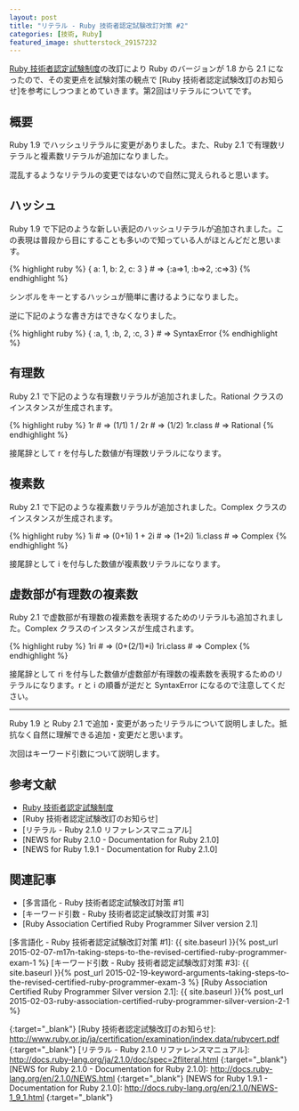```yaml
---
layout: post
title: "リテラル - Ruby 技術者認定試験改訂対策 #2"
categories: [技術, Ruby]
featured_image: shutterstock_29157232
---
```

[Ruby 技術者認定試験制度]の改訂により Ruby のバージョンが 1.8 から 2.1 になったので、その変更点を試験対策の観点で [Ruby 技術者認定試験改訂のお知らせ]を参考にしつつまとめていきます。第2回はリテラルについてです。

概要
----

Ruby 1.9 でハッシュリテラルに変更がありました。また、Ruby 2.1 で有理数リテラルと複素数リテラルが追加になりました。

混乱するようなリテラルの変更ではないので自然に覚えられると思います。

ハッシュ
--------

Ruby 1.9 で下記のような新しい表記のハッシュリテラルが追加されました。この表現は普段から目にすることも多いので知っている人がほとんどだと思います。

{% highlight ruby %}
{ a: 1, b: 2, c: 3 } # => {:a=>1, :b=>2, :c=>3}
{% endhighlight %}

シンボルをキーとするハッシュが簡単に書けるようになりました。

逆に下記のような書き方はできなくなりました。

{% highlight ruby %}
{ :a, 1, :b, 2, :c, 3 } # => SyntaxError
{% endhighlight %}

有理数
------

Ruby 2.1 で下記のような有理数リテラルが追加されました。Rational クラスのインスタンスが生成されます。

{% highlight ruby %}
1r # => (1/1)
1 / 2r # => (1/2)
1r.class # => Rational
{% endhighlight %}

接尾辞として r を付与した数値が有理数リテラルになります。

複素数
------

Ruby 2.1 で下記のような複素数リテラルが追加されました。Complex クラスのインスタンスが生成されます。

{% highlight ruby %}
1i # => (0+1i)
1 + 2i # => (1+2i)
1i.class # => Complex
{% endhighlight %}

接尾辞として i を付与した数値が複素数リテラルになります。

虚数部が有理数の複素数
----------------------

Ruby 2.1 で虚数部が有理数の複素数を表現するためのリテラルも追加されました。Complex クラスのインスタンスが生成されます。

{% highlight ruby %}
1ri # => (0+(2/1)*i)
1ri.class # => Complex
{% endhighlight %}

接尾辞として ri を付与した数値が虚数部が有理数の複素数を表現するためのリテラルになります。r と i の順番が逆だと SyntaxError になるので注意してください。

--------------------------------------------------------------------------------

Ruby 1.9 と Ruby 2.1 で追加・変更があったリテラルについて説明しました。抵抗なく自然に理解できる追加・変更だと思います。

次回はキーワード引数について説明します。

参考文献
--------

* [Ruby 技術者認定試験制度]
* [Ruby 技術者認定試験改訂のお知らせ]
* [リテラル - Ruby 2.1.0 リファレンスマニュアル]
* [NEWS for Ruby 2.1.0 - Documentation for Ruby 2.1.0]
* [NEWS for Ruby 1.9.1 - Documentation for Ruby 2.1.0]

関連記事
--------

* [多言語化 - Ruby 技術者認定試験改訂対策 #1]
* [キーワード引数 - Ruby 技術者認定試験改訂対策 #3]
* [Ruby Association Certified Ruby Programmer Silver version 2.1]

[多言語化 - Ruby 技術者認定試験改訂対策 #1]: {{ site.baseurl }}{% post_url 2015-02-07-m17n-taking-steps-to-the-revised-certified-ruby-programmer-exam-1 %}
[キーワード引数 - Ruby 技術者認定試験改訂対策 #3]: {{ site.baseurl }}{% post_url 2015-02-19-keyword-arguments-taking-steps-to-the-revised-certified-ruby-programmer-exam-3 %}
[Ruby Association Certified Ruby Programmer Silver version 2.1]: {{ site.baseurl }}{% post_url 2015-02-03-ruby-association-certified-ruby-programmer-silver-version-2-1 %}

[Ruby 技術者認定試験制度]: http://www.ruby.or.jp/ja/certification/examination/
{:target="_blank"}
[Ruby 技術者認定試験改訂のお知らせ]: http://www.ruby.or.jp/ja/certification/examination/index.data/rubycert.pdf
{:target="_blank"}
[リテラル - Ruby 2.1.0 リファレンスマニュアル]: http://docs.ruby-lang.org/ja/2.1.0/doc/spec=2fliteral.html
{:target="_blank"}
[NEWS for Ruby 2.1.0 - Documentation for Ruby 2.1.0]: http://docs.ruby-lang.org/en/2.1.0/NEWS.html
{:target="_blank"}
[NEWS for Ruby 1.9.1 - Documentation for Ruby 2.1.0]: http://docs.ruby-lang.org/en/2.1.0/NEWS-1_9_1.html
{:target="_blank"}
